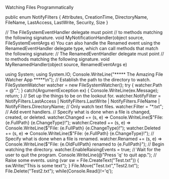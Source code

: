 Watching Files Programmatically

public enum NotifyFilters
{
Attributes, CreationTime,
DirectoryName, FileName,
LastAccess, LastWrite,
Security, Size
}

// The FileSystemEventHandler delegate must point
// to methods matching the following signature.
void MyNotificationHandler(object source, FileSystemEventArgs e)
You can also handle the Renamed event using the RenamedEventHandler delegate type, which can call
methods that match the following signature:
// The RenamedEventHandler delegate must point
// to methods matching the following signature.
void MyRenamedHandler(object source, RenamedEventArgs e)


using System;
using System.IO;
Console.WriteLine("***** The Amazing File Watcher App *****\n");
// Establish the path to the directory to watch.
FileSystemWatcher watcher = new FileSystemWatcher();
try
{
watcher.Path = @".";
}
catch(ArgumentException ex)
{
Console.WriteLine(ex.Message);
return;
}
// Set up the things to be on the lookout for.
watcher.NotifyFilter = NotifyFilters.LastAccess
| NotifyFilters.LastWrite
| NotifyFilters.FileName
| NotifyFilters.DirectoryName;
// Only watch text files.
watcher.Filter = "*.txt";
// Add event handlers.
// Specify what is done when a file is changed, created, or deleted.
watcher.Changed += (s, e) =>
Console.WriteLine($"File: {e.FullPath} {e.ChangeType}!");
watcher.Created += (s, e) =>
Console.WriteLine($"File: {e.FullPath} {e.ChangeType}!");
watcher.Deleted += (s, e) =>
Console.WriteLine($"File: {e.FullPath} {e.ChangeType}!");
// Specify what is done when a file is renamed.
watcher.Renamed += (s, e) =>
Console.WriteLine($"File: {e.OldFullPath} renamed to {e.FullPath}");
// Begin watching the directory.
watcher.EnableRaisingEvents = true;
// Wait for the user to quit the program.
Console.WriteLine(@"Press 'q' to quit app.");
// Raise some events.
using (var sw = File.CreateText("Test.txt"))
{
sw.Write("This is some text");
}
File.Move("Test.txt","Test2.txt");
File.Delete("Test2.txt");
while(Console.Read()!='q');

